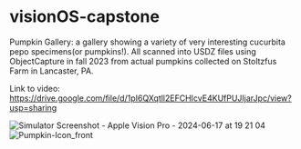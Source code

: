 # visionOS-capstone

Pumpkin Gallery: a gallery showing a variety of very interesting cucurbita pepo specimens(or pumpkins!). All scanned into USDZ files using ObjectCapture in fall 2023 from actual pumpkins collected on Stoltzfus Farm in Lancaster, PA.

Link to video: https://drive.google.com/file/d/1pI6QXqtll2EFCHIcvE4KUfPUJIjarJpc/view?usp=sharing

![Simulator Screenshot - Apple Vision Pro - 2024-06-17 at 19 21 04](https://github.com/jen2/visionOS-capstone/assets/10491653/2bdc3455-9259-4964-b3e7-6316be49e28c)
![Pumpkin-Icon_front](https://github.com/jen2/visionOS-capstone/assets/10491653/f2efc53c-b8a4-453f-a9b4-f1b0ec337ec8)
